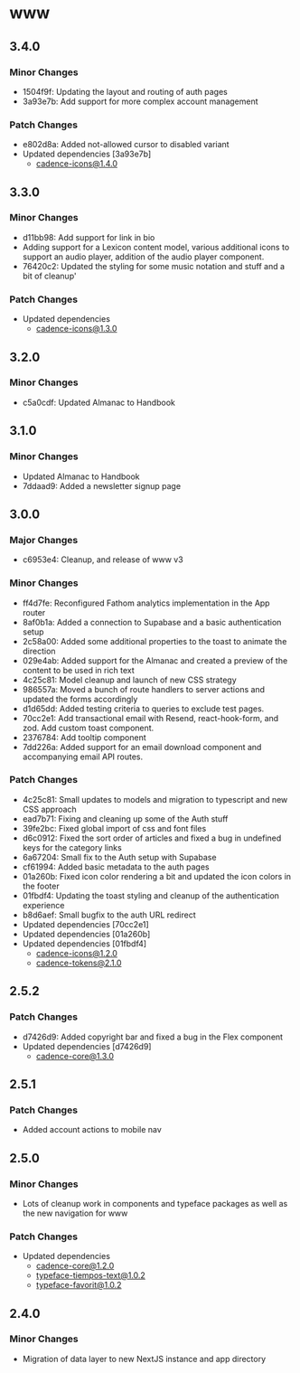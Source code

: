 # www

## 3.4.0

### Minor Changes

- 1504f9f: Updating the layout and routing of auth pages
- 3a93e7b: Add support for more complex account management

### Patch Changes

- e802d8a: Added not-allowed cursor to disabled variant
- Updated dependencies [3a93e7b]
  - cadence-icons@1.4.0

## 3.3.0

### Minor Changes

- d11bb98: Add support for link in bio
- Adding support for a Lexicon content model, various additional icons to support an audio player, addition of the audio player component.
- 76420c2: Updated the styling for some music notation and stuff and a bit of cleanup'

### Patch Changes

- Updated dependencies
  - cadence-icons@1.3.0

## 3.2.0

### Minor Changes

- c5a0cdf: Updated Almanac to Handbook

## 3.1.0

### Minor Changes

- Updated Almanac to Handbook
- 7ddaad9: Added a newsletter signup page

## 3.0.0

### Major Changes

- c6953e4: Cleanup, and release of www v3

### Minor Changes

- ff4d7fe: Reconfigured Fathom analytics implementation in the App router
- 8af0b1a: Added a connection to Supabase and a basic authentication setup
- 2c58a00: Added some additional properties to the toast to animate the direction
- 029e4ab: Added support for the Almanac and created a preview of the content to be used in rich text
- 4c25c81: Model cleanup and launch of new CSS strategy
- 986557a: Moved a bunch of route handlers to server actions and updated the forms accordingly
- d1d65dd: Added testing criteria to queries to exclude test pages.
- 70cc2e1: Add transactional email with Resend, react-hook-form, and zod. Add custom toast component.
- 2376784: Add tooltip component
- 7dd226a: Added support for an email download component and accompanying email API routes.

### Patch Changes

- 4c25c81: Small updates to models and migration to typescript and new CSS approach
- ead7b71: Fixing and cleaning up some of the Auth stuff
- 39fe2bc: Fixed global import of css and font files
- d6c0912: Fixed the sort order of articles and fixed a bug in undefined keys for the category links
- 6a67204: Small fix to the Auth setup with Supabase
- cf61994: Added basic metadata to the auth pages
- 01a260b: Fixed icon color rendering a bit and updated the icon colors in the footer
- 01fbdf4: Updating the toast styling and cleanup of the authentication experience
- b8d6aef: Small bugfix to the auth URL redirect
- Updated dependencies [70cc2e1]
- Updated dependencies [01a260b]
- Updated dependencies [01fbdf4]
  - cadence-icons@1.2.0
  - cadence-tokens@2.1.0

## 2.5.2

### Patch Changes

- d7426d9: Added copyright bar and fixed a bug in the Flex component
- Updated dependencies [d7426d9]
  - cadence-core@1.3.0

## 2.5.1

### Patch Changes

- Added account actions to mobile nav

## 2.5.0

### Minor Changes

- Lots of cleanup work in components and typeface packages as well as the new navigation for www

### Patch Changes

- Updated dependencies
  - cadence-core@1.2.0
  - typeface-tiempos-text@1.0.2
  - typeface-favorit@1.0.2

## 2.4.0

### Minor Changes

- Migration of data layer to new NextJS instance and app directory
